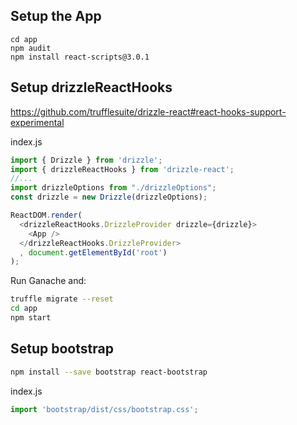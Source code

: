 ## Setup the App

```
cd app
npm audit
npm install react-scripts@3.0.1
```

## Setup drizzleReactHooks

https://github.com/trufflesuite/drizzle-react#react-hooks-support-experimental

index.js
```js
import { Drizzle } from 'drizzle';
import { drizzleReactHooks } from 'drizzle-react';
//...
import drizzleOptions from "./drizzleOptions";
const drizzle = new Drizzle(drizzleOptions);

ReactDOM.render(
  <drizzleReactHooks.DrizzleProvider drizzle={drizzle}>
    <App />
  </drizzleReactHooks.DrizzleProvider>
  , document.getElementById('root')
);
```

Run Ganache and:
```bash
truffle migrate --reset
cd app
npm start
```

## Setup bootstrap

```bash
npm install --save bootstrap react-bootstrap
```

index.js
```js
import 'bootstrap/dist/css/bootstrap.css';
```
